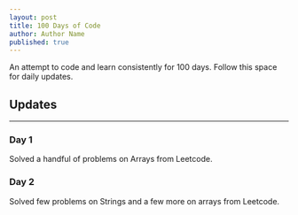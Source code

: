 ```yaml
---
layout: post
title: 100 Days of Code
author: Author Name
published: true
---
```


An attempt to code and learn consistently for 100 days. Follow this space for daily updates.

## Updates 
-----
### Day 1

Solved a handful of problems on Arrays from Leetcode.

### Day 2

Solved few problems on Strings and a few more on arrays from Leetcode.
